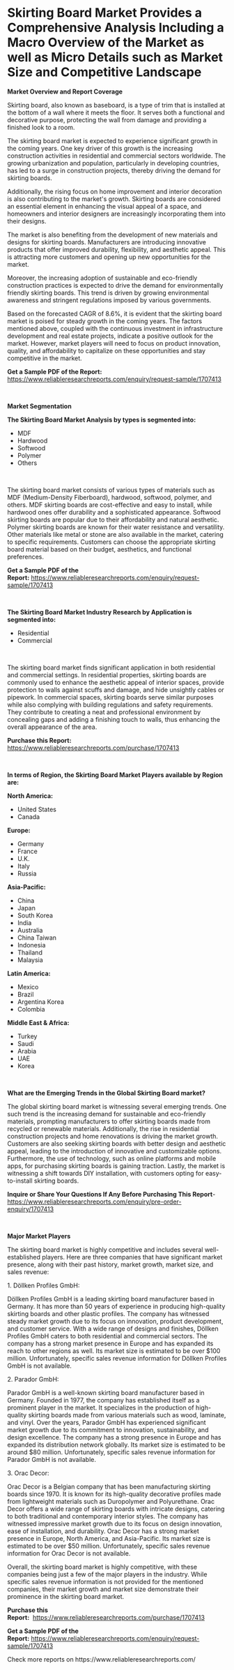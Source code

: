 <p><h1>Skirting Board Market Provides a Comprehensive Analysis Including a Macro Overview of the Market as well as Micro Details such as Market Size and Competitive Landscape</h1></p><p><strong>Market Overview and Report Coverage</strong></p>
<p><p>Skirting board, also known as baseboard, is a type of trim that is installed at the bottom of a wall where it meets the floor. It serves both a functional and decorative purpose, protecting the wall from damage and providing a finished look to a room.</p><p>The skirting board market is expected to experience significant growth in the coming years. One key driver of this growth is the increasing construction activities in residential and commercial sectors worldwide. The growing urbanization and population, particularly in developing countries, has led to a surge in construction projects, thereby driving the demand for skirting boards.</p><p>Additionally, the rising focus on home improvement and interior decoration is also contributing to the market's growth. Skirting boards are considered an essential element in enhancing the visual appeal of a space, and homeowners and interior designers are increasingly incorporating them into their designs.</p><p>The market is also benefiting from the development of new materials and designs for skirting boards. Manufacturers are introducing innovative products that offer improved durability, flexibility, and aesthetic appeal. This is attracting more customers and opening up new opportunities for the market.</p><p>Moreover, the increasing adoption of sustainable and eco-friendly construction practices is expected to drive the demand for environmentally friendly skirting boards. This trend is driven by growing environmental awareness and stringent regulations imposed by various governments.</p><p>Based on the forecasted CAGR of 8.6%, it is evident that the skirting board market is poised for steady growth in the coming years. The factors mentioned above, coupled with the continuous investment in infrastructure development and real estate projects, indicate a positive outlook for the market. However, market players will need to focus on product innovation, quality, and affordability to capitalize on these opportunities and stay competitive in the market.</p></p>
<p><strong>Get a Sample PDF of the Report:</strong> <a href="https://www.reliableresearchreports.com/enquiry/request-sample/1707413">https://www.reliableresearchreports.com/enquiry/request-sample/1707413</a></p>
<p>&nbsp;</p>
<p><strong>Market Segmentation</strong></p>
<p><strong>The Skirting Board Market Analysis by types is segmented into:</strong></p>
<p><ul><li>MDF</li><li>Hardwood</li><li>Softwood</li><li>Polymer</li><li>Others</li></ul></p>
<p>&nbsp;</p>
<p><p>The skirting board market consists of various types of materials such as MDF (Medium-Density Fiberboard), hardwood, softwood, polymer, and others. MDF skirting boards are cost-effective and easy to install, while hardwood ones offer durability and a sophisticated appearance. Softwood skirting boards are popular due to their affordability and natural aesthetic. Polymer skirting boards are known for their water resistance and versatility. Other materials like metal or stone are also available in the market, catering to specific requirements. Customers can choose the appropriate skirting board material based on their budget, aesthetics, and functional preferences.</p></p>
<p><strong>Get a Sample PDF of the Report:</strong>&nbsp;<a href="https://www.reliableresearchreports.com/enquiry/request-sample/1707413">https://www.reliableresearchreports.com/enquiry/request-sample/1707413</a></p>
<p>&nbsp;</p>
<p><strong>The Skirting Board Market Industry Research by Application is segmented into:</strong></p>
<p><ul><li>Residential</li><li>Commercial</li></ul></p>
<p>&nbsp;</p>
<p><p>The skirting board market finds significant application in both residential and commercial settings. In residential properties, skirting boards are commonly used to enhance the aesthetic appeal of interior spaces, provide protection to walls against scuffs and damage, and hide unsightly cables or pipework. In commercial spaces, skirting boards serve similar purposes while also complying with building regulations and safety requirements. They contribute to creating a neat and professional environment by concealing gaps and adding a finishing touch to walls, thus enhancing the overall appearance of the area.</p></p>
<p><strong>Purchase this Report:</strong>&nbsp; <a href="https://www.reliableresearchreports.com/purchase/1707413">https://www.reliableresearchreports.com/purchase/1707413</a></p>
<p>&nbsp;</p>
<p><strong>In terms of Region, the Skirting Board Market Players available by Region are:</strong></p>
<p>
    <p> <strong> North America: </strong>
        <ul>
            <li>United States</li>
            <li>Canada</li>
        </ul>
        </p> 
    <p> <strong> Europe: </strong>
        <ul>
            <li>Germany</li>
            <li>France</li>
            <li>U.K.</li>
            <li>Italy</li>
            <li>Russia</li>
        </ul>
        </p> 
    <p> <strong> Asia-Pacific: </strong>
        <ul>
            <li>China</li>
            <li>Japan</li>
            <li>South Korea</li>
            <li>India</li>
            <li>Australia</li>
            <li>China Taiwan</li>
            <li>Indonesia</li>
            <li>Thailand</li>
            <li>Malaysia</li>
        </ul>
        </p> 
    <p> <strong> Latin America: </strong>
        <ul>
            <li>Mexico</li>
            <li>Brazil</li>
            <li>Argentina Korea</li>
            <li>Colombia</li>
        </ul>
        </p> 
    <p> <strong> Middle East & Africa: </strong>
        <ul>
            <li>Turkey</li>
            <li>Saudi</li>
            <li>Arabia</li>
            <li>UAE</li>
            <li>Korea</li>
        </ul>
    </p>
    </p>
<p>&nbsp;</p>
<p><strong>What are the Emerging Trends in the Global Skirting Board market?</strong></p>
<p><p>The global skirting board market is witnessing several emerging trends. One such trend is the increasing demand for sustainable and eco-friendly materials, prompting manufacturers to offer skirting boards made from recycled or renewable materials. Additionally, the rise in residential construction projects and home renovations is driving the market growth. Customers are also seeking skirting boards with better design and aesthetic appeal, leading to the introduction of innovative and customizable options. Furthermore, the use of technology, such as online platforms and mobile apps, for purchasing skirting boards is gaining traction. Lastly, the market is witnessing a shift towards DIY installation, with customers opting for easy-to-install skirting boards.</p></p>
<p><strong>Inquire or Share Your Questions If Any Before Purchasing This Report</strong>- <a href="https://www.reliableresearchreports.com/enquiry/pre-order-enquiry/1707413">https://www.reliableresearchreports.com/enquiry/pre-order-enquiry/1707413</a></p>
<p>&nbsp;</p>
<p><strong>Major Market Players</strong></p>
<p><p>The skirting board market is highly competitive and includes several well-established players. Here are three companies that have significant market presence, along with their past history, market growth, market size, and sales revenue:</p><p>1. Döllken Profiles GmbH:</p><p>Döllken Profiles GmbH is a leading skirting board manufacturer based in Germany. It has more than 50 years of experience in producing high-quality skirting boards and other plastic profiles. The company has witnessed steady market growth due to its focus on innovation, product development, and customer service. With a wide range of designs and finishes, Döllken Profiles GmbH caters to both residential and commercial sectors. The company has a strong market presence in Europe and has expanded its reach to other regions as well. Its market size is estimated to be over $100 million. Unfortunately, specific sales revenue information for Döllken Profiles GmbH is not available.</p><p>2. Parador GmbH:</p><p>Parador GmbH is a well-known skirting board manufacturer based in Germany. Founded in 1977, the company has established itself as a prominent player in the market. It specializes in the production of high-quality skirting boards made from various materials such as wood, laminate, and vinyl. Over the years, Parador GmbH has experienced significant market growth due to its commitment to innovation, sustainability, and design excellence. The company has a strong presence in Europe and has expanded its distribution network globally. Its market size is estimated to be around $80 million. Unfortunately, specific sales revenue information for Parador GmbH is not available.</p><p>3. Orac Decor:</p><p>Orac Decor is a Belgian company that has been manufacturing skirting boards since 1970. It is known for its high-quality decorative profiles made from lightweight materials such as Duropolymer and Polyurethane. Orac Decor offers a wide range of skirting boards with intricate designs, catering to both traditional and contemporary interior styles. The company has witnessed impressive market growth due to its focus on design innovation, ease of installation, and durability. Orac Decor has a strong market presence in Europe, North America, and Asia-Pacific. Its market size is estimated to be over $50 million. Unfortunately, specific sales revenue information for Orac Decor is not available.</p><p>Overall, the skirting board market is highly competitive, with these companies being just a few of the major players in the industry. While specific sales revenue information is not provided for the mentioned companies, their market growth and market size demonstrate their prominence in the skirting board market.</p></p>
<p><strong>Purchase this Report:</strong>&nbsp;&nbsp;<a href="https://www.reliableresearchreports.com/purchase/1707413">https://www.reliableresearchreports.com/purchase/1707413</a></p>
<p></p>
<p><strong>Get a Sample PDF of the Report:</strong>&nbsp;<a href="https://www.reliableresearchreports.com/enquiry/request-sample/1707413">https://www.reliableresearchreports.com/enquiry/request-sample/1707413</a></p>
<p>Check more reports on https://www.reliableresearchreports.com/</p>